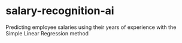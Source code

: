 # salary-recognition-ai
Predicting employee salaries using their years of experience with the Simple Linear Regression method
